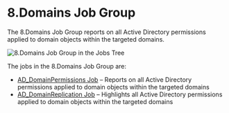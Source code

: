 # 8.Domains Job Group

The 8.Domains Job Group reports on all Active Directory permissions applied to domain objects within
the targeted domains.

![8.Domains Job Group in the Jobs Tree](/img/product_docs/accessanalyzer/11.6/solutions/activedirectorypermissionsanalyzer/domains/jobstree.webp)

The jobs in the 8.Domains Job Group are:

- [AD_DomainPermissions Job](/docs/accessanalyzer/11.6/solutions/activedirectorypermissionsanalyzer/domains/ad_domainpermissions.md)
  – Reports on all Active Directory permissions applied to domain objects within the targeted
  domains
- [AD_DomainReplication Job](/docs/accessanalyzer/11.6/solutions/activedirectorypermissionsanalyzer/domains/ad_domainreplication.md)
  – Highlights all Active Directory permissions applied to domain objects within the targeted
  domains
